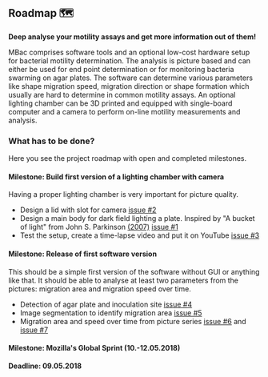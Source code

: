 ## Roadmap 🗺

**Deep analyse your motility assays and get more information out of them!**

MBac comprises software tools and an optional low-cost hardware setup for bacterial motility determination. The analysis is picture based and can either be used for end point determination or for monitoring bacteria swarming on agar plates. The software can determine various parameters like shape migration speed, migration direction or shape formation which usually are hard to determine in common motility assays. An optional lighting chamber can be 3D printed and equipped with single-board computer and a camera to perform on-line motility measurements and analysis.  

### What has to be done?

Here you see the project roadmap with open and completed milestones.


#### Milestone: Build first version of a lighting chamber with camera
Having a proper lighting chamber is very important for picture quality.

- Design a lid with slot for camera [issue #2](https://github.com/vektorious/mbac/issues/2)
- Design a main body for dark field lighting a plate. Inspired by "A bucket of light" from John S. Parkinson [(2007)](http://chemotaxis.biology.utah.edu/Parkinson_Lab/publications/PDFs/Parkinson,%202007b.pdf) [issue #1](https://github.com/vektorious/mbac/issues/1)
- Test the setup, create a time-lapse video and put it on YouTube [issue #3](https://github.com/vektorious/mbac/issues/3)

#### Milestone: Release of first software version
This should be a simple first version of the software without GUI or anything like that. It should be able to analyse at least two parameters from the pictures: migration area and migration speed over time.
- Detection of agar plate and inoculation site [issue #4](https://github.com/vektorious/mbac/issues/4)
- Image segmentation to identify migration area [issue #5](https://github.com/vektorious/mbac/issues/5)
- Migration area and speed over time from picture series [issue #6](https://github.com/vektorious/mbac/issues/6) and [issue #7](https://github.com/vektorious/mbac/issues/7)

#### Milestone: Mozilla's Global Sprint (10.-12.05.2018)
**Deadline: 09.05.2018**
